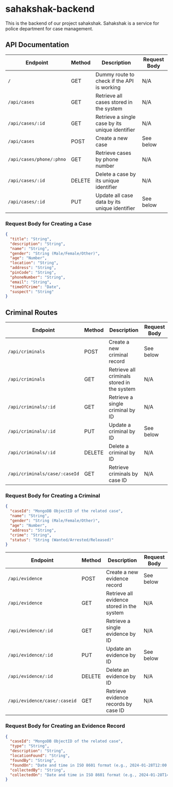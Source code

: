 # sahakshak-backend

This is the backend of our project sahakshak. Sahakshak is a service for police department for case management.

## API Documentation

| Endpoint                 | Method | Description                                     | Request Body |
| ------------------------ | ------ | ----------------------------------------------- | ------------ |
| `/`                      | GET    | Dummy route to check if the API is working      | N/A          |
| `/api/cases`             | GET    | Retrieve all cases stored in the system         | N/A          |
| `/api/cases/:id`         | GET    | Retrieve a single case by its unique identifier | N/A          |
| `/api/cases`             | POST   | Create a new case                               | See below    |
| `/api/cases/phone/:phno` | GET    | Retrieve cases by phone number                  | N/A          |
| `/api/cases/:id`         | DELETE | Delete a case by its unique identifier          | N/A          |
| `/api/cases/:id`         | PUT    | Update all case data by its unique identifier   | See below    |

### Request Body for Creating a Case

```json
{
  "title": "String",
  "description": "String",
  "name": "String",
  "gender": "String (Male/Female/Other)",
  "age": "Number",
  "location": "String",
  "address": "String",
  "pinCode": "String",
  "phoneNumber": "String",
  "email": "String",
  "timeOfCrime": "Date",
  "suspect": "String"
}
```

## Criminal Routes

| Endpoint                      | Method | Description                                 | Request Body |
| ----------------------------- | ------ | ------------------------------------------- | ------------ |
| `/api/criminals`              | POST   | Create a new criminal record                | See below    |
| `/api/criminals`              | GET    | Retrieve all criminals stored in the system | N/A          |
| `/api/criminals/:id`          | GET    | Retrieve a single criminal by ID            | N/A          |
| `/api/criminals/:id`          | PUT    | Update a criminal by ID                     | See below    |
| `/api/criminals/:id`          | DELETE | Delete a criminal by ID                     | N/A          |
| `/api/criminals/case/:caseId` | GET    | Retrieve criminals by case ID               | N/A          |

### Request Body for Creating a Criminal

```json
{
  "caseId": "MongoDB ObjectID of the related case",
  "name": "String",
  "gender": "String (Male/Female/Other)",
  "age": "Number",
  "address": "String",
  "crime": "String",
  "status": "String (Wanted/Arrested/Released)"
}
```

| Endpoint                     | Method | Description                                | Request Body |
| ---------------------------- | ------ | ------------------------------------------ | ------------ |
| `/api/evidence`              | POST   | Create a new evidence record               | See below    |
| `/api/evidence`              | GET    | Retrieve all evidence stored in the system | N/A          |
| `/api/evidence/:id`          | GET    | Retrieve a single evidence by ID           | N/A          |
| `/api/evidence/:id`          | PUT    | Update an evidence by ID                   | See below    |
| `/api/evidence/:id`          | DELETE | Delete an evidence by ID                   | N/A          |
| `/api/evidence/case/:caseid` | GET    | Retrieve evidence records by case ID       | N/A          |

### Request Body for Creating an Evidence Record

```json
{
  "caseId": "MongoDB ObjectID of the related case",
  "type": "String",
  "description": "String",
  "locationFound": "String",
  "foundBy": "String",
  "foundOn": "Date and time in ISO 8601 format (e.g., 2024-01-28T12:00:00Z)",
  "collectedBy": "String",
  "collectedOn": "Date and time in ISO 8601 format (e.g., 2024-01-28T14:30:00Z)"
}
```
